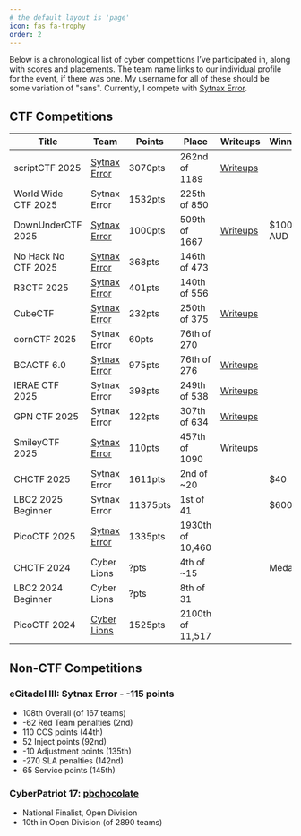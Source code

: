 ```yaml
---
# the default layout is 'page'
icon: fas fa-trophy
order: 2
---
```


Below is a chronological list of cyber competitions I’ve participated in, along with scores and placements. The team name links to our individual profile for the event, if there was one. My username for all of these should be some variation of "sans". Currently, I compete with [Sytnax Error](https://ctftime.org/team/365677).

## CTF Competitions

| Title | Team | Points | Place |  Writeups | Winnings |
| ----- | ---- | ------ | ----- | --------- | -------- |
| scriptCTF 2025 | [Sytnax Error](https://play.scriptsorcerers.xyz/teams/369) | 3070pts | 262nd of 1189 | [Writeups](/categories/scriptctf-2025) | |
| World Wide CTF 2025 | Sytnax Error | 1532pts | 225th of 850 | | |
| DownUnderCTF 2025 | [Sytnax Error](https://2025.duc.tf/teams/1848) | 1000pts | 509th of 1667 | [Writeups](/categories/downunderctf-2025) | $100 AUD |
| No Hack No CTF 2025 | [Sytnax Error](https://nhnc.ic3dt3a.org/teams/33) | 368pts | 146th of 473 | | |
| R3CTF 2025 | [Sytnax Error](https://ctf2025.r3kapig.com/games/1/teams/300) | 401pts | 140th of 556 | | |
| CubeCTF | [Sytnax Error](https://cubectf.com/teams/291) | 232pts | 250th of 375 | [Writeups](/categories/cubectf) | |
| cornCTF 2025 | Sytnax Error | 60pts | 76th of 270 | | |
| BCACTF 6.0 | [Sytnax Error](https://play.bcactf.com/teams/70) | 975pts | 76th of 276 | [Writeups](/categories/bcactf-6-0) | |
| IERAE CTF 2025 | Sytnax Error | 398pts | 249th of 538 | [Writeups](/categories/ierae-ctf-2025/) | |
| GPN CTF 2025 | Sytnax Error | 122pts | 307th of 634 | [Writeups](/categories/gpn-ctf-2025) | |
| SmileyCTF 2025 | [Sytnax Error](https://play.ctf.gg/profile/eYPIor_XVEJ2xog7iLugF) | 110pts | 457th of 1090 | [Writeups](/categories/smileyctf-2025) | |
| CHCTF 2025 | Sytnax Error | 1611pts | 2nd of ~20 | | $40 |
| LBC2 2025 Beginner | Sytnax Error | 11375pts | 1st of 41 | | $600 |
| PicoCTF 2025 | [Sytnax Error](https://play.picoctf.org/teams/15354) | 1335pts | 1930th of 10,460 | | |
| CHCTF 2024 | Cyber Lions | ?pts | 4th of ~15 | | Medals |
| LBC2 2024 Beginner | Cyber Lions | ?pts | 8th of 31 | | |
| PicoCTF 2024 | [Cyber Lions](https://play.picoctf.org/teams/9972) | 1525pts | 2100th of 11,517 | | |


## Non-CTF Competitions

### eCitadel III: Sytnax Error - -115 points
* 108th Overall (of 167 teams)
* -62 Red Team penalties (2nd)
* 110 CCS points (44th)
* 52 Inject points (92nd)
* -10 Adjustment points (135th)
* -270 SLA penalties (142nd)
* 65 Service points (145th)

### CyberPatriot 17: [pbchocolate](https://www.uscyberpatriot.org/Documents/CP17_Program_2025_web.pdf#page=11)
* National Finalist, Open Division
* 10th in Open Division (of 2890 teams)
